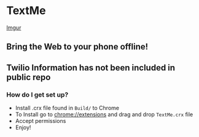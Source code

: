 # TextMe

[Imgur](http://i.imgur.com/jnxmYrR.png)

## Bring the Web to your phone offline!

## Twilio Information has not been included in public repo

### How do I get set up? ###

* Install .crx file found in `Build/` to Chrome
* To Install go to <chrome://extensions> and drag and drop `TextMe.crx` file
* Accept permissions
* Enjoy!


